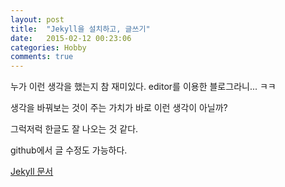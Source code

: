 ```yaml
---
layout: post
title:  "Jekyll을 설치하고, 글쓰기"
date:   2015-02-12 00:23:06
categories: Hobby
comments: true
---
```

누가 이런 생각을 했는지 참 재미있다. editor를 이용한 블로그라니... ㅋㅋ 

생각을 바꿔보는 것이 주는 가치가 바로 이런 생각이 아닐까?

그럭저럭 한글도 잘 나오는 것 같다.

github에서 글 수정도 가능하다. 

[Jekyll 문서][jekyll] 

[jekyll]:      http://jekyllrb.com

